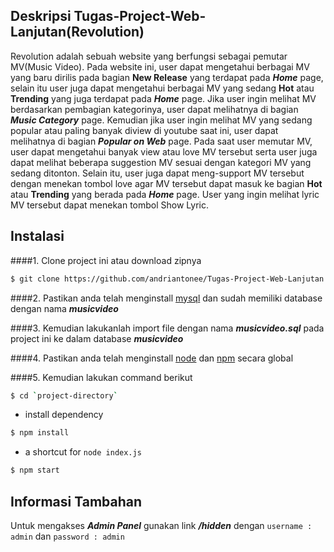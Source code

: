 ## Deskripsi Tugas-Project-Web-Lanjutan(Revolution)

Revolution adalah sebuah website yang berfungsi sebagai pemutar MV(Music Video). Pada website ini, user dapat mengetahui berbagai MV yang baru dirilis pada bagian **New Release** yang terdapat pada **_Home_** page, selain itu user juga dapat mengetahui berbagai MV yang sedang **Hot** atau **Trending** yang juga terdapat pada **_Home_** page. Jika user ingin melihat MV berdasarkan pembagian kategorinya, user dapat melihatnya di bagian **_Music Category_** page. Kemudian jika user ingin melihat MV yang sedang popular atau paling banyak diview di youtube saat ini, user dapat melihatnya di bagian **_Popular on Web_** page. Pada saat user memutar MV, user dapat mengetahui banyak view atau love MV tersebut serta user juga dapat melihat beberapa suggestion MV sesuai dengan kategori MV yang sedang ditonton. Selain itu, user juga dapat meng-support MV tersebut dengan menekan tombol love agar MV tersebut dapat masuk ke bagian **Hot** atau **Trending** yang berada pada **_Home_** page. User yang ingin melihat lyric MV tersebut dapat menekan tombol Show Lyric.

## Instalasi
####1. Clone project ini atau download zipnya

```sh
$ git clone https://github.com/andriantonee/Tugas-Project-Web-Lanjutan.git
```

####2. Pastikan anda telah menginstall [mysql](https://www.mysql.com/) dan sudah memiliki database dengan nama **_musicvideo_**

####3. Kemudian lakukanlah import file dengan nama **_musicvideo.sql_** pada project ini ke dalam database **_musicvideo_**

####4. Pastikan anda telah menginstall [node](https://nodejs.org/en/) dan [npm](https://www.npmjs.org/) secara global

####5. Kemudian lakukan command berikut

```sh
$ cd `project-directory`
```
- install dependency
```sh
$ npm install 
```
- a shortcut for `node index.js`
```sh
$ npm start
```

## Informasi Tambahan

Untuk mengakses **_Admin Panel_** gunakan link **_/hidden_** dengan `username : admin` dan `password : admin`
